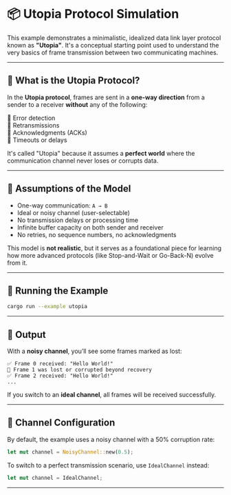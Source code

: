 # 📦 Utopia Protocol Simulation

This example demonstrates a minimalistic, idealized data link layer protocol known as **"Utopia"**. It's a conceptual starting point used to understand the very basics of frame transmission between two communicating machines.

---

## 🧠 What is the Utopia Protocol?

In the **Utopia protocol**, frames are sent in a **one-way direction** from a sender to a receiver **without** any of the following:

📍 Error detection  
📍 Retransmissions  
📍 Acknowledgments (ACKs)  
📍 Timeouts or delays  

It's called "Utopia" because it assumes a **perfect world** where the communication channel never loses or corrupts data.

---

## 🧪 Assumptions of the Model

- One-way communication: `A → B`
- Ideal or noisy channel (user-selectable)
- No transmission delays or processing time
- Infinite buffer capacity on both sender and receiver
- No retries, no sequence numbers, no acknowledgments

This model is **not realistic**, but it serves as a foundational piece for learning how more advanced protocols (like Stop-and-Wait or Go-Back-N) evolve from it.

---

## 🚀 Running the Example

```bash
cargo run --example utopia
```

---

## 🧾 Output

With a **noisy channel**, you’ll see some frames marked as lost:

```
✅ Frame 0 received: "Hello World!"
🚨 Frame 1 was lost or corrupted beyond recovery
✅ Frame 2 received: "Hello World!"
...
```

If you switch to an **ideal channel**, all frames will be received successfully.

---

## 🧱 Channel Configuration

By default, the example uses a noisy channel with a 50% corruption rate:

```rust
let mut channel = NoisyChannel::new(0.5);
```

To switch to a perfect transmission scenario, use `IdealChannel` instead:

```rust
let mut channel = IdealChannel;
```

---